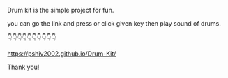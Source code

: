 Drum kit is the simple project for fun.

you can go the link and press or click given key then play sound of drums.

👇👇👇👇👇👇👇👇👇👇

https://pshiv2002.github.io/Drum-Kit/

Thank you!
